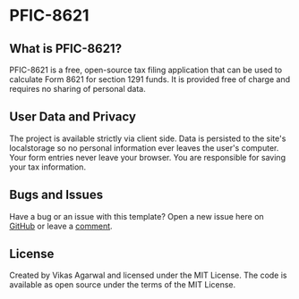 # PFIC-8621

## What is PFIC-8621?
PFIC-8621 is a free, open-source tax filing application that can be used to calculate Form 8621 for section 1291 funds. It is provided free of charge and requires no sharing of personal data.

## User Data and Privacy
The project is available strictly via client side. Data is persisted to the site's localstorage so no personal information ever leaves the user's computer.
Your form entries never leave your browser. You are responsible for saving your tax information.

## Bugs and Issues
Have a bug or an issue with this template? Open a new issue here on <a href='https://github.com/vagarwal3/PFIC8621/issues'>GitHub</a> or leave a <a href='https://github.com/vagarwal3/PFIC8621/discussions'>comment</a>.

## License
Created by Vikas Agarwal and licensed under the MIT License. The code is available as open source under the terms of the MIT License.
